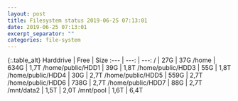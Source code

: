 ```yaml
---
layout: post
title: Filesystem status 2019-06-25 07:13:01
date: 2019-06-25 07:13:01
excerpt_separator: ""
categories: file-system
---
```

{:.table_alt}
Harddrive | Free | Size
:--- | ---: | ---:
/ | 27G | 37G
/home | 634G | 1,7T
/home/public/HDD1 | 39G | 1,8T
/home/public/HDD3 | 55G | 1,8T
/home/public/HDD4 | 30G | 2,7T
/home/public/HDD5 | 559G | 2,7T
/home/public/HDD6 | 738G | 2,7T
/home/public/HDD7 | 88G | 2,7T
/mnt/data2 | 1,5T | 2,0T
/mnt/pool | 1,6T | 6,4T
